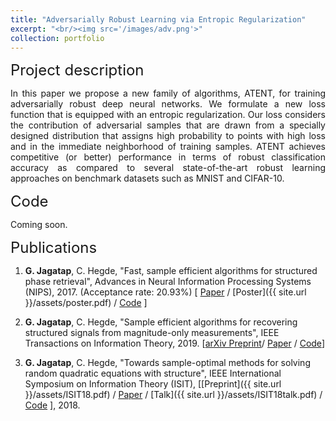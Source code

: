 ```yaml
---
title: "Adversarially Robust Learning via Entropic Regularization"
excerpt: "<br/><img src='/images/adv.png'>"
collection: portfolio
---
```


<font size="+2"> Project description </font>

<p style='text-align: justify;'>
In this paper we propose a new family of algorithms, ATENT, for training adversarially robust deep neural networks. We formulate a new loss function that is equipped with an entropic regularization. Our loss considers the contribution of adversarial samples that are drawn from a specially designed distribution that assigns high probability to points with high loss and in the immediate neighborhood of training samples. ATENT achieves competitive (or better) performance in terms of robust classification accuracy as compared to several state-of-the-art robust learning approaches on benchmark datasets such as MNIST and CIFAR-10.</p>


<font size="+2"> Code </font>

Coming soon.

<font size="+2"> Publications </font>

1. **G. Jagatap**, C. Hegde, "Fast, sample efficient algorithms for structured phase retrieval", Advances in Neural Information Processing Systems (NIPS), 2017. (Acceptance rate: 20.93%) [ <a target="_blank" href='http://papers.nips.cc/paper/7077-fast-sample-efficient-algorithms-for-structured-phase-retrieval'>Paper</a> / [Poster]({{ site.url }}/assets/poster.pdf) / <a target="_blank" href='https://github.com/GauriJagatap/model-copram'>Code</a> ]

2. **G. Jagatap**, C. Hegde, "Sample efficient algorithms for recovering structured signals from magnitude-only measurements", IEEE Transactions on Information Theory, 2019. 
[<a target="_blank" href='https://arxiv.org/abs/1705.06412'>arXiv Preprint</a>/ <a target="_blank" href='https://ieeexplore.ieee.org/abstract/document/8660586'>Paper</a> / <a target="_blank" href='https://github.com/GauriJagatap/model-copram'>Code</a>]

3. **G. Jagatap**, C. Hegde, "Towards sample-optimal methods for solving random quadratic equations with structure", IEEE International Symposium on Information Theory (ISIT), [[Preprint]({{ site.url }}/assets/ISIT18.pdf) / <a target="_blank" href='https://ieeexplore.ieee.org/document/8437770'>Paper</a> / [Talk]({{ site.url }}/assets/ISIT18talk.pdf) / <a target="_blank" href='https://github.com/GauriJagatap/model-copram/tree/trees'>Code</a> ], 2018.
